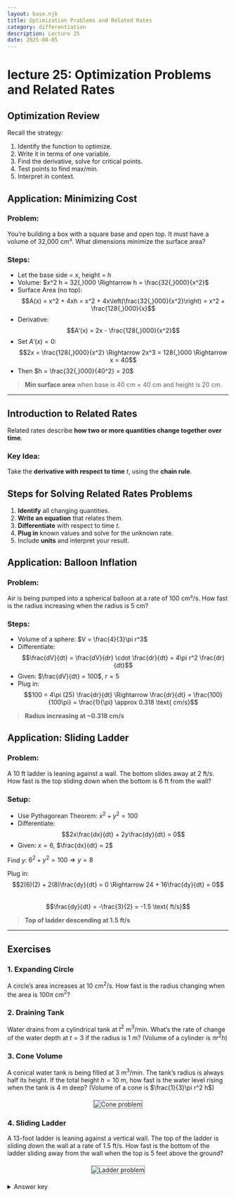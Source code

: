 ```yaml
---
layout: base.njk
title: Optimization Problems and Related Rates
category: differentiation
description: Lecture 25
date: 2025-08-05
---
```


# lecture 25: Optimization Problems and Related Rates

## Optimization Review

Recall the strategy:
1. Identify the function to optimize.
2. Write it in terms of one variable.
3. Find the derivative, solve for critical points.
4. Test points to find max/min.
5. Interpret in context.


## Application: Minimizing Cost

### Problem:
You’re building a box with a square base and open top. It must have a volume of 32,000 cm³. What dimensions minimize the surface area?

### Steps:

- Let the base side = $x$, height = $h$
- Volume: $x^2 h = 32{,}000 \Rightarrow h = \frac{32{,}000}{x^2}$
- Surface Area (no top):  
  $$A(x) = x^2 + 4xh = x^2 + 4x\left(\frac{32{,}000}{x^2}\right) = x^2 + \frac{128{,}000}{x}$$
- Derivative:
  $$A'(x) = 2x - \frac{128{,}000}{x^2}$$
- Set $A'(x) = 0$:
  $$2x = \frac{128{,}000}{x^2} \Rightarrow 2x^3 = 128{,}000 \Rightarrow x = 40$$
- Then $h = \frac{32{,}000}{40^2} = 20$

> **Min surface area** when base is 40 cm × 40 cm and height is 20 cm.

---

## Introduction to Related Rates

Related rates describe **how two or more quantities change together over time**.

### Key Idea:
Take the **derivative with respect to time** $t$, using the **chain rule**.


## Steps for Solving Related Rates Problems

1. **Identify** all changing quantities.
2. **Write an equation** that relates them.
3. **Differentiate** with respect to time $t$.
4. **Plug in** known values and solve for the unknown rate.
5. Include **units** and interpret your result.


## Application: Balloon Inflation

### Problem:
Air is being pumped into a spherical balloon at a rate of 100 cm³/s. How fast is the radius increasing when the radius is 5 cm?

### Steps:
- Volume of a sphere: $V = \frac{4}{3}\pi r^3$
- Differentiate:
  $$\frac{dV}{dt} = \frac{dV}{dr} \cdot \frac{dr}{dt} = 4\pi r^2 \frac{dr}{dt}$$
- Given: $\frac{dV}{dt} = 100$, $r = 5$
- Plug in:
  $$100 = 4\pi (25) \frac{dr}{dt} \Rightarrow \frac{dr}{dt} = \frac{100}{100\pi} = \frac{1}{\pi} \approx 0.318 \text{ cm/s}$$

> **Radius increasing at ~0.318 cm/s**



## Application: Sliding Ladder

### Problem:
A 10 ft ladder is leaning against a wall. The bottom slides away at 2 ft/s. How fast is the top sliding down when the bottom is 6 ft from the wall?

### Setup:
- Use Pythagorean Theorem: $x^2 + y^2 = 100$
- Differentiate:
  $$2x\frac{dx}{dt} + 2y\frac{dy}{dt} = 0$$
- Given: $x = 6$, $\frac{dx}{dt} = 2$

Find $y$: $6^2 + y^2 = 100 \Rightarrow y = 8$

Plug in:
$$2(6)(2) + 2(8)\frac{dy}{dt} = 0 \Rightarrow 24 + 16\frac{dy}{dt} = 0$$  
$$\frac{dy}{dt} = -\frac{3}{2} = -1.5 \text{ ft/s}$$

> **Top of ladder descending at 1.5 ft/s**

---

## Exercises


### 1. Expanding Circle
A circle’s area increases at 10 cm$^2$/s. How fast is the radius changing when the area is $100\pi$ cm$^2$?

### 2. Draining Tank
Water drains from a cylindrical tank at $t^2$ m$^3$/min. What’s the rate of change of the water depth at $t=3$ if the radius is 1 m? (Volume of a cylinder is $\pi r^2 h$)

### 3. Cone Volume
A conical water tank is being filled at 3 m$^3$/min. The tank’s radius is always half its height. If the total height $h=10$ m, how fast is the water level rising when the tank is 4 m deep? (Volume of a cone is $\frac{1}{3}\pi r^2 h$)

<div style="text-align: center; margin: 20px 0;">
    <img src="/images/25-cone.png" alt="Cone problem" style="max-width: 40%; height: auto; border: 1px solid gray;">
</div>

### 4. Sliding Ladder
A 13-foot ladder is leaning against a vertical wall. The top of the ladder is sliding down the wall at a rate of 1.5 ft/s. How fast is the bottom of the ladder sliding away from the wall when the top is 5 feet above the ground?

<div style="text-align: center; margin: 20px 0;">
    <img src="/images/25-ladder.png" alt="Ladder problem" style="max-width: 40%; height: auto; border: 1px solid gray;">
</div>

<details>
<summary>Answer key</summary>

1. $\frac{dA}{dt} = 10$ cm$^2$/s, $A=\pi r^2 \implies \frac{dA}{dt} = 2\pi r \frac{dr}{dt} \implies \frac{dr}{dt} = \frac{10}{2\pi \cdot 10} = \frac{1}{2\pi}$ when $A=100\pi$ cm$^2$ or $r=10$ cm.
2. $\frac{dV}{dt} = \pi r^2 \frac{dh}{dt} \implies \frac{dh}{dt} = \frac{t^2}{\pi} = \frac{9}{\pi}$ when $t=3$ and $r=1$ m.
3. $V = \frac{\pi}{3} \cdot 5^2 \cdot 10 - \frac{\pi}{3} r^2 (10 - h) = \frac{\pi}{3} \cdot 250 - \frac{\pi}{3} (\frac{10-h}{2})^2 (10 - h)$ and given $\frac{dV}{dt} = 3$ m$^3$/min $\implies \frac{dV}{dt} = 3 = - \frac{\pi}{3} \frac{d}{dt} [\frac{(10-h)^3}{4}] \implies -\frac{9 \times 4}{\pi} = \frac{d}{dt} [(10-h)^3] = 3(10-h)^2 \times (-1) \times \frac{dh}{dt} \implies \frac{dh}{dt} = \frac{12}{\pi (10-h)^2} = \frac{12}{\pi \times 36} = \frac{1}{3\pi}$ when $h=4$ m.
4. $x^2 + y^2 = 169 \implies 2x \frac{dx}{dt} + 2y \frac{dy}{dt} = 0 \implies \frac{dx}{dt} = - \frac{y}{x} \frac{dy}{dt} = - \frac{\sqrt{169-25}}{5} \times (-1.5) = \frac{12}{5} \times \frac{3}{2} = \frac{18}{5} = 3.6$ ft/s when $y=12$ ft.
</details>